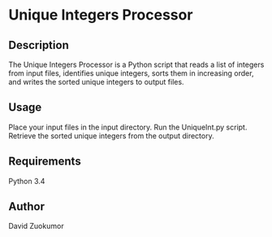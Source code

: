 # Unique Integers Processor
## Description
The Unique Integers Processor is a Python script that reads a list of integers from input files, identifies unique integers, sorts them in increasing order, and writes the sorted unique integers to output files.

## Usage
Place your input files in the input directory.
Run the UniqueInt.py script.
Retrieve the sorted unique integers from the output directory.

## Requirements
Python 3.4

## Author
David Zuokumor
